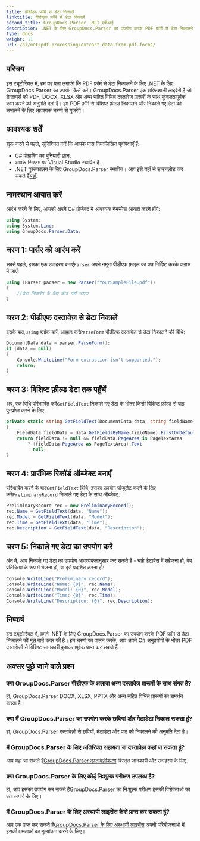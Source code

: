 ```yaml
---
title: पीडीएफ फॉर्म से डेटा निकालें
linktitle: पीडीएफ फॉर्म से डेटा निकालें
second_title: GroupDocs.Parser .NET एपीआई
description: .NET के लिए GroupDocs.Parser का उपयोग करके PDF फ़ॉर्म से डेटा निकालने का तरीका जानें। कोड उदाहरणों और FAQ के साथ चरण-दर-चरण मार्गदर्शिका।
type: docs
weight: 11
url: /hi/net/pdf-processing/extract-data-from-pdf-forms/
---
```

## परिचय
इस ट्यूटोरियल में, हम यह पता लगाएंगे कि PDF फ़ॉर्म से डेटा निकालने के लिए .NET के लिए GroupDocs.Parser का उपयोग कैसे करें। GroupDocs.Parser एक शक्तिशाली लाइब्रेरी है जो डेवलपर्स को PDF, DOCX, XLSX और अन्य सहित विभिन्न दस्तावेज़ प्रारूपों के साथ कुशलतापूर्वक काम करने की अनुमति देती है। हम PDF फ़ॉर्म से विशिष्ट फ़ील्ड निकालने और निकाले गए डेटा को संभालने के लिए आवश्यक चरणों से गुजरेंगे।
## आवश्यक शर्तें
शुरू करने से पहले, सुनिश्चित करें कि आपके पास निम्नलिखित पूर्वापेक्षाएँ हैं:
- C# प्रोग्रामिंग का बुनियादी ज्ञान.
- आपके सिस्टम पर Visual Studio स्थापित है.
- .NET पुस्तकालय के लिए GroupDocs.Parser स्थापित। आप इसे यहाँ से डाउनलोड कर सकते हैं[यहाँ](https://releases.groupdocs.com/parser/net/).

## नामस्थान आयात करें
आरंभ करने के लिए, आपको अपने C# प्रोजेक्ट में आवश्यक नेमस्पेस आयात करने होंगे:
```csharp
using System;
using System.Linq;
using GroupDocs.Parser.Data;
```
## चरण 1: पार्सर को आरंभ करें
 सबसे पहले, इसका एक उदाहरण बनाएं`Parser` अपने नमूना पीडीएफ फ़ाइल का पथ निर्दिष्ट करके क्लास में जाएँ:
```csharp
using (Parser parser = new Parser("YourSampleFile.pdf"))
{
    //डेटा निष्कर्षण के लिए कोड यहाँ जाएगा
}
```
## चरण 2: पीडीएफ दस्तावेज़ से डेटा निकालें
 इसके बाद,`using` ब्लॉक करें, आह्वान करें`ParseForm` पीडीएफ दस्तावेज़ से डेटा निकालने की विधि:
```csharp
DocumentData data = parser.ParseForm();
if (data == null)
{
    Console.WriteLine("Form extraction isn't supported.");
    return;
}
```
## चरण 3: विशिष्ट फ़ील्ड डेटा तक पहुँचें
 अब, एक विधि परिभाषित करें`GetFieldText` निकाले गए डेटा के भीतर किसी विशिष्ट फ़ील्ड से पाठ पुनर्प्राप्त करने के लिए:
```csharp
private static string GetFieldText(DocumentData data, string fieldName)
{
    FieldData fieldData = data.GetFieldsByName(fieldName).FirstOrDefault();
    return fieldData != null && fieldData.PageArea is PageTextArea
        ? (fieldData.PageArea as PageTextArea).Text
        : null;
}
```
## चरण 4: प्रारंभिक रिकॉर्ड ऑब्जेक्ट बनाएँ
 परिभाषित करने के बाद`GetFieldText` विधि, इसका उपयोग पॉप्युलेट करने के लिए करें`PreliminaryRecord` निकाले गए डेटा के साथ ऑब्जेक्ट:
```csharp
PreliminaryRecord rec = new PreliminaryRecord();
rec.Name = GetFieldText(data, "Name");
rec.Model = GetFieldText(data, "Model");
rec.Time = GetFieldText(data, "Time");
rec.Description = GetFieldText(data, "Description");
```
## चरण 5: निकाले गए डेटा का उपयोग करें
अंत में, आप निकाले गए डेटा का उपयोग आवश्यकतानुसार कर सकते हैं - चाहे डेटाबेस में सहेजना हो, वेब प्रतिक्रिया के रूप में भेजना हो, या इसे प्रदर्शित करना हो:
```csharp
Console.WriteLine("Preliminary record");
Console.WriteLine("Name: {0}", rec.Name);
Console.WriteLine("Model: {0}", rec.Model);
Console.WriteLine("Time: {0}", rec.Time);
Console.WriteLine("Description: {0}", rec.Description);
```

## निष्कर्ष
इस ट्यूटोरियल में, हमने .NET के लिए GroupDocs.Parser का उपयोग करके PDF फ़ॉर्म से डेटा निकालने की मूल बातें कवर की हैं। इन चरणों का पालन करके, आप अपने C# अनुप्रयोगों के भीतर PDF दस्तावेज़ों से विशिष्ट जानकारी कुशलतापूर्वक प्राप्त कर सकते हैं।

## अक्सर पूछे जाने वाले प्रश्न
### क्या GroupDocs.Parser पीडीएफ के अलावा अन्य दस्तावेज़ प्रारूपों के साथ संगत है?
हां, GroupDocs.Parser DOCX, XLSX, PPTX और अन्य सहित विभिन्न प्रारूपों का समर्थन करता है।
### क्या मैं GroupDocs.Parser का उपयोग करके छवियां और मेटाडेटा निकाल सकता हूं?
हां, GroupDocs.Parser दस्तावेज़ों से छवियों, मेटाडेटा और पाठ को निकालने की अनुमति देता है।
### मैं GroupDocs.Parser के लिए अतिरिक्त सहायता या दस्तावेज़ कहां पा सकता हूं?
 आप यहां जा सकते हैं[GroupDocs.Parser दस्तावेज़ीकरण](https://reference.groupdocs.com/parser/net/) विस्तृत जानकारी और उदाहरण के लिए.
### क्या GroupDocs.Parser के लिए कोई निःशुल्क परीक्षण उपलब्ध है?
 हां, आप इसका उपयोग कर सकते हैं[GroupDocs.Parser का निःशुल्क परीक्षण](https://releases.groupdocs.com/) इसकी विशेषताओं का पता लगाने के लिए।
### मैं GroupDocs.Parser के लिए अस्थायी लाइसेंस कैसे प्राप्त कर सकता हूं?
 आप एक प्राप्त कर सकते हैं[GroupDocs.Parser के लिए अस्थायी लाइसेंस](https://purchase.groupdocs.com/temporary-license/) अपनी परियोजनाओं में इसकी क्षमताओं का मूल्यांकन करने के लिए।